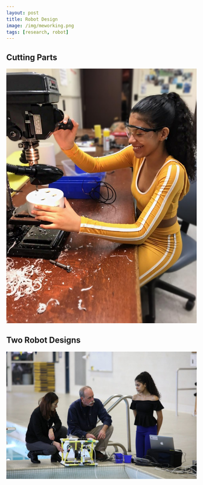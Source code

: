 ```yaml
---
layout: post
title: Robot Design
image: /img/meworking.png
tags: [research, robot]
---
```


## Cutting Parts

![Drilling Holes](/img/drilling.jpg)

## Two Robot Designs

![Different Models](/img/underwaterrobots.jpg)
